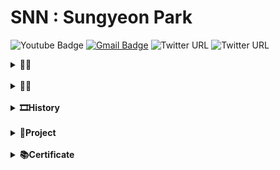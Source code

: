# SNN : Sungyeon Park
![Youtube Badge](https://img.shields.io/badge/Youtube-ff0000?style=flat-square&logo=youtube&link=https://www.youtube.com/channel/UCgbHNiA1-0LJLEvwp1-IouQ)
[![Gmail Badge](https://img.shields.io/badge/Gmail-d14836?style=flat-square&logo=Gmail&logoColor=white&link=mailto:hepburn7920@gmail.com)](mailto:hepburn7920@gmail.com)
![Twitter URL](https://img.shields.io/twitter/url?color=FF37C3&label=instagram&logo=instagram&logoColor=FF37C3&url=https%3A%2F%2Finstagram.com%2Fo9.20)
![Twitter URL](https://img.shields.io/twitter/url?color=FF37C3&label=tistory&logo=t&logoColor=FF37C3&url=https%3A%2F%2Fsnnchallenge.tistory.com)


<details markdown="1">
<summary><b> 🏃‍♀️ </b></summary>
<pre><br> Web system developer INTERN (ing) @DaeWoong </br></pre>
</details>
<br>
<details markdown="1">
<summary><b> 👩‍💻 </b></summary>
<pre><br>C++ / Python) </br></pre>
</details>


<br>
<details markdown="1">
<summary><b> 🎞History </b></summary>

#### <pre>GFLHS Chinese (2013.03 ~ 2016.02) <br>INHA univ. CS / biz (2016.03 ~ 2021.02) </pre>

</details>

<br>
<details>
<summary><b> 🚩Project </b></summary>
  <br>
  <ul>
  <details>
  <summary><b> 공대 도서관 이용 애플리케이션(android) </b></summary>
    <div markdown = "1">
    </div>
  </details>
  
  <details markdown = "1">
  <summary><b> 피부색 베이지안 분류기 </b></summary> 
  </details>
  
  <details markdown = "1">
  <summary><b> 오목 인공지능 게임 </b></summary>
  </details>
  
  <details markdown = "1">
  <summary><b> 기상 이상치 탐지 자동화 </b></summary>
  </details>
  
  </ul>
</details>


<br>
<details>
<summary><b> 📚Certificate </b></summary>
  <br>
  <ul>
  <details>
  <summary><b> OPIc IH</b></summary>
    <div markdown = "1">
    </div>
  </details>
  
  <details markdown = "1">
  <summary><b> SQLD </b></summary>
    
    <pre>
    
  </details>
  
  <details markdown = "1">
  <summary><b> 정보처리기사 </b></summary>
    
    <pre>
    
  </details>
  
  <details markdown = "1">
  <summary><b> KBI금융DT test </b></summary>
    
    <pre>
    
  </details>
  </ul>
</details>



